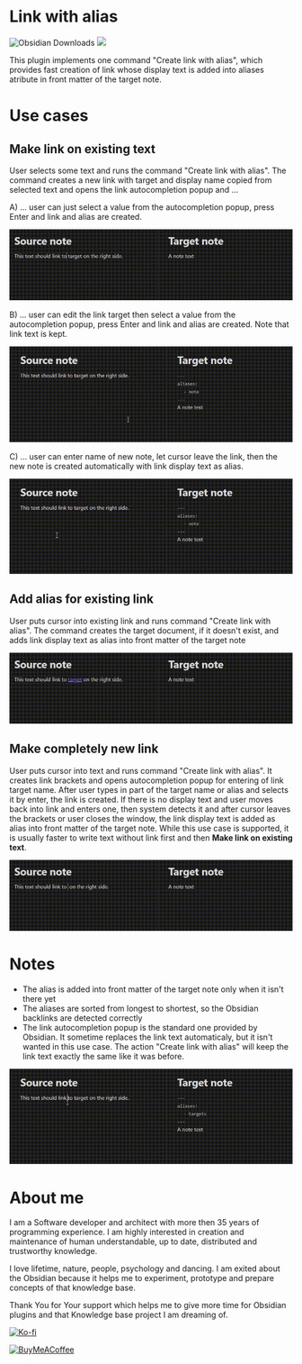 # Link with alias

![Obsidian Downloads](https://img.shields.io/badge/dynamic/json?logo=obsidian&color=%23483699&label=downloads&query=%24%5B%22link-with-alias%22%5D.downloads&url=https%3A%2F%2Fraw.githubusercontent.com%2Fobsidianmd%2Fobsidian-releases%2Fmaster%2Fcommunity-plugin-stats.json&style=plastic) ![](https://img.shields.io/github/v/release/pvojtechovsky/obsidian-link-with-alias?label=Latest%20Release&style=plastic)

This plugin implements one command "Create link with alias", which provides fast creation of link whose display text is added into aliases atribute in front matter of the target note.

# Use cases

## Make link on existing text

User selects some text and runs the command "Create link with alias". The command creates a new link with target and display name copied from selected text and opens the link autocompletion popup and ...

A) ... user can just select a value from the autocompletion popup, press Enter and link and alias are created.

![Run command, press Enter, done](use-case1.gif)

B) ... user can edit the link target then select a value from the autocompletion popup, press Enter and link and alias are created. Note that link text is kept.

![Run command, edit link, select in autocompletion, press Enter, done](use-case5.gif)

C) ... user can enter name of new note, let cursor leave the link, then the new note is created automatically with link display text as alias.

![Run command, edit link, leave the link, done](use-case6.gif)

## Add alias for existing link

User puts cursor into existing link and runs command "Create link with alias". The command creates the target document, if it doesn't exist, and adds link display text as alias into front matter of the target note

![Run command in link, done](use-case2.gif)

## Make completely new link

User puts cursor into text and runs command "Create link with alias". It creates link brackets and opens autocompletion popup for entering of link target name. After user types in part of the target name or alias and selects it by enter, the link is created. If there is no display text and user moves back into link and enters one, then system detects it and after cursor leaves the brackets or user closes the window, the link display text is added as alias into front matter of the target note. While this use case is supported, it is usually faster to write text without link first and then **Make link on existing text**.

![Run command, select target, press Enter, move cursor back, write alias, leave the link, done](use-case3.gif)

# Notes

-   The alias is added into front matter of the target note only when it isn't there yet
-   The aliases are sorted from longest to shortest, so the Obsidian backlinks are detected correctly
-   The link autocompletion popup is the standard one provided by Obsidian. It sometime replaces the link text automaticaly, but it isn't wanted in this use case. The action "Create link with alias" will keep the link text exactly the same like it was before.

![Run command, press Enter, done](use-case4.gif)

# About me

I am a Software developer and architect with more then 35 years of programming experience. I am highly interested in creation and maintenance of human understandable, up to date, distributed and trustworthy knowledge.

I love lifetime, nature, people, psychology and dancing. I am exited about the Obsidian because it helps me to experiment, prototype and prepare concepts of that knowledge base.

Thank You for Your support which helps me to give more time for Obsidian plugins and that Knowledge base project I am dreaming of.

[![Ko-fi](https://ko-fi.com/img/githubbutton_sm.svg)](https://ko-fi.com/pavel_knowledge)

[<img src="https://cdn.buymeacoffee.com/buttons/v2/default-green.png" alt="BuyMeACoffee" width="170">](https://www.buymeacoffee.com/pavel.knowledge)
